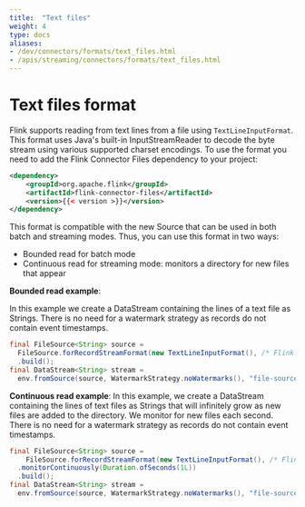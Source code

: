 ```yaml
---
title:  "Text files"
weight: 4
type: docs
aliases:
- /dev/connectors/formats/text_files.html
- /apis/streaming/connectors/formats/text_files.html
---
```

<!--
Licensed to the Apache Software Foundation (ASF) under one
or more contributor license agreements.  See the NOTICE file
distributed with this work for additional information
regarding copyright ownership.  The ASF licenses this file
to you under the Apache License, Version 2.0 (the
"License"); you may not use this file except in compliance
with the License.  You may obtain a copy of the License at

  http://www.apache.org/licenses/LICENSE-2.0

Unless required by applicable law or agreed to in writing,
software distributed under the License is distributed on an
"AS IS" BASIS, WITHOUT WARRANTIES OR CONDITIONS OF ANY
KIND, either express or implied.  See the License for the
specific language governing permissions and limitations
under the License.
-->


# Text files format

Flink supports reading from text lines from a file using `TextLineInputFormat`. This format uses Java's built-in InputStreamReader to decode the byte stream using various supported charset encodings.
To use the format you need to add the Flink Connector Files dependency to your project:

```xml
<dependency>
	<groupId>org.apache.flink</groupId>
	<artifactId>flink-connector-files</artifactId>
	<version>{{< version >}}</version>
</dependency>
```

This format is compatible with the new Source that can be used in both batch and streaming modes.
Thus, you can use this format in two ways:
- Bounded read for batch mode
- Continuous read for streaming mode: monitors a directory for new files that appear

**Bounded read example**:

In this example we create a DataStream containing the lines of a text file as Strings. 
There is no need for a watermark strategy as records do not contain event timestamps.

```java
final FileSource<String> source =
  FileSource.forRecordStreamFormat(new TextLineInputFormat(), /* Flink Path */)
  .build();
final DataStream<String> stream =
  env.fromSource(source, WatermarkStrategy.noWatermarks(), "file-source");
```

**Continuous read example**:
In this example, we create a DataStream containing the lines of text files as Strings that will infinitely grow 
as new files are added to the directory. We monitor for new files each second.
There is no need for a watermark strategy as records do not contain event timestamps.

```java
final FileSource<String> source =
    FileSource.forRecordStreamFormat(new TextLineInputFormat(), /* Flink Path */)
  .monitorContinuously(Duration.ofSeconds(1L))
  .build();
final DataStream<String> stream =
  env.fromSource(source, WatermarkStrategy.noWatermarks(), "file-source");
```
